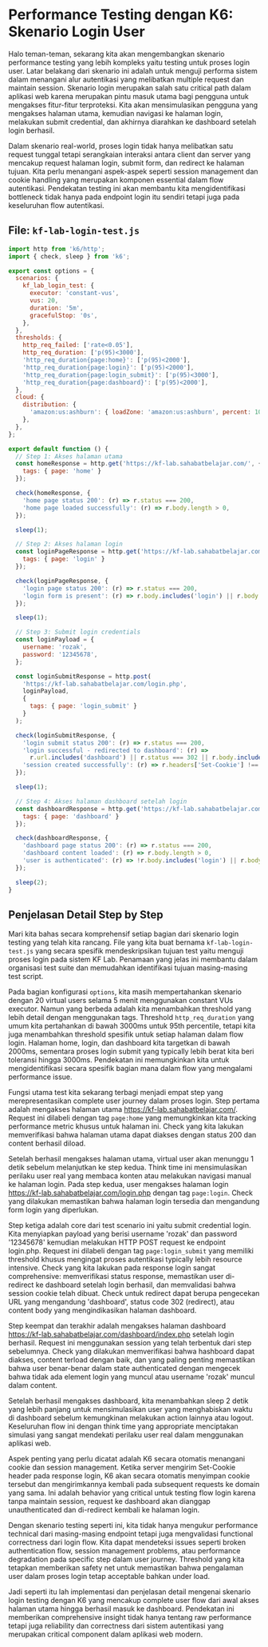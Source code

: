 # Performance Testing dengan K6: Skenario Login User

Halo teman-teman, sekarang kita akan mengembangkan skenario performance testing yang lebih kompleks yaitu testing untuk proses login user. Latar belakang dari skenario ini adalah untuk menguji performa sistem dalam menangani alur autentikasi yang melibatkan multiple request dan maintain session. Skenario login merupakan salah satu critical path dalam aplikasi web karena merupakan pintu masuk utama bagi pengguna untuk mengakses fitur-fitur terproteksi. Kita akan mensimulasikan pengguna yang mengakses halaman utama, kemudian navigasi ke halaman login, melakukan submit credential, dan akhirnya diarahkan ke dashboard setelah login berhasil.

Dalam skenario real-world, proses login tidak hanya melibatkan satu request tunggal tetapi serangkaian interaksi antara client dan server yang mencakup request halaman login, submit form, dan redirect ke halaman tujuan. Kita perlu menangani aspek-aspek seperti session management dan cookie handling yang merupakan komponen essential dalam flow autentikasi. Pendekatan testing ini akan membantu kita mengidentifikasi bottleneck tidak hanya pada endpoint login itu sendiri tetapi juga pada keseluruhan flow autentikasi.

## File: `kf-lab-login-test.js`

```javascript
import http from 'k6/http';
import { check, sleep } from 'k6';

export const options = {
  scenarios: {
    kf_lab_login_test: {
      executor: 'constant-vus',
      vus: 20,
      duration: '5m',
      gracefulStop: '0s',
    },
  },
  thresholds: {
    http_req_failed: ['rate<0.05'],
    http_req_duration: ['p(95)<3000'],
    'http_req_duration{page:home}': ['p(95)<2000'],
    'http_req_duration{page:login}': ['p(95)<2000'],
    'http_req_duration{page:login_submit}': ['p(95)<3000'],
    'http_req_duration{page:dashboard}': ['p(95)<2000'],
  },
  cloud: {
    distribution: {
      'amazon:us:ashburn': { loadZone: 'amazon:us:ashburn', percent: 100 },
    },
  },
};

export default function () {
  // Step 1: Akses halaman utama
  const homeResponse = http.get('https://kf-lab.sahabatbelajar.com/', {
    tags: { page: 'home' }
  });

  check(homeResponse, {
    'home page status 200': (r) => r.status === 200,
    'home page loaded successfully': (r) => r.body.length > 0,
  });

  sleep(1);

  // Step 2: Akses halaman login
  const loginPageResponse = http.get('https://kf-lab.sahabatbelajar.com/login.php', {
    tags: { page: 'login' }
  });

  check(loginPageResponse, {
    'login page status 200': (r) => r.status === 200,
    'login form is present': (r) => r.body.includes('login') || r.body.includes('form'),
  });

  sleep(1);

  // Step 3: Submit login credentials
  const loginPayload = {
    username: 'rozak',
    password: '12345678',
  };

  const loginSubmitResponse = http.post(
    'https://kf-lab.sahabatbelajar.com/login.php',
    loginPayload,
    {
      tags: { page: 'login_submit' }
    }
  );

  check(loginSubmitResponse, {
    'login submit status 200': (r) => r.status === 200,
    'login successful - redirected to dashboard': (r) => 
      r.url.includes('dashboard') || r.status === 302 || r.body.includes('dashboard'),
    'session created successfully': (r) => r.headers['Set-Cookie'] !== undefined,
  });

  sleep(1);

  // Step 4: Akses halaman dashboard setelah login
  const dashboardResponse = http.get('https://kf-lab.sahabatbelajar.com/dashboard/index.php', {
    tags: { page: 'dashboard' }
  });

  check(dashboardResponse, {
    'dashboard page status 200': (r) => r.status === 200,
    'dashboard content loaded': (r) => r.body.length > 0,
    'user is authenticated': (r) => !r.body.includes('login') || r.body.includes('rozak'),
  });

  sleep(2);
}
```

## Penjelasan Detail Step by Step

Mari kita bahas secara komprehensif setiap bagian dari skenario login testing yang telah kita rancang. File yang kita buat bernama `kf-lab-login-test.js` yang secara spesifik mendeskripsikan tujuan test yaitu menguji proses login pada sistem KF Lab. Penamaan yang jelas ini membantu dalam organisasi test suite dan memudahkan identifikasi tujuan masing-masing test script.

Pada bagian konfigurasi `options`, kita masih mempertahankan skenario dengan 20 virtual users selama 5 menit menggunakan constant VUs executor. Namun yang berbeda adalah kita menambahkan threshold yang lebih detail dengan menggunakan tags. Threshold `http_req_duration` yang umum kita pertahankan di bawah 3000ms untuk 95th percentile, tetapi kita juga menambahkan threshold spesifik untuk setiap halaman dalam flow login. Halaman home, login, dan dashboard kita targetkan di bawah 2000ms, sementara proses login submit yang typically lebih berat kita beri toleransi hingga 3000ms. Pendekatan ini memungkinkan kita untuk mengidentifikasi secara spesifik bagian mana dalam flow yang mengalami performance issue.

Fungsi utama test kita sekarang terbagi menjadi empat step yang merepresentasikan complete user journey dalam proses login. Step pertama adalah mengakses halaman utama https://kf-lab.sahabatbelajar.com/. Request ini dilabeli dengan tag `page:home` yang memungkinkan kita tracking performance metric khusus untuk halaman ini. Check yang kita lakukan memverifikasi bahwa halaman utama dapat diakses dengan status 200 dan content berhasil diload.

Setelah berhasil mengakses halaman utama, virtual user akan menunggu 1 detik sebelum melanjutkan ke step kedua. Think time ini mensimulasikan perilaku user real yang membaca konten atau melakukan navigasi manual ke halaman login. Pada step kedua, user mengakses halaman login https://kf-lab.sahabatbelajar.com/login.php dengan tag `page:login`. Check yang dilakukan memastikan bahwa halaman login tersedia dan mengandung form login yang diperlukan.

Step ketiga adalah core dari test scenario ini yaitu submit credential login. Kita menyiapkan payload yang berisi username 'rozak' dan password '12345678' kemudian melakukan HTTP POST request ke endpoint login.php. Request ini dilabeli dengan tag `page:login_submit` yang memiliki threshold khusus mengingat proses autentikasi typically lebih resource intensive. Check yang kita lakukan pada response login sangat comprehensive: memverifikasi status response, memastikan user di-redirect ke dashboard setelah login berhasil, dan memvalidasi bahwa session cookie telah dibuat. Check untuk redirect dapat berupa pengecekan URL yang mengandung 'dashboard', status code 302 (redirect), atau content body yang mengindikasikan halaman dashboard.

Step keempat dan terakhir adalah mengakses halaman dashboard https://kf-lab.sahabatbelajar.com/dashboard/index.php setelah login berhasil. Request ini menggunakan session yang telah terbentuk dari step sebelumnya. Check yang dilakukan memverifikasi bahwa hashboard dapat diakses, content terload dengan baik, dan yang paling penting memastikan bahwa user benar-benar dalam state authenticated dengan mengecek bahwa tidak ada element login yang muncul atau username 'rozak' muncul dalam content.

Setelah berhasil mengakses dashboard, kita menambahkan sleep 2 detik yang lebih panjang untuk mensimulasikan user yang menghabiskan waktu di dashboard sebelum kemungkinan melakukan action lainnya atau logout. Keseluruhan flow ini dengan think time yang appropriate menciptakan simulasi yang sangat mendekati perilaku user real dalam menggunakan aplikasi web.

Aspek penting yang perlu dicatat adalah K6 secara otomatis menangani cookie dan session management. Ketika server mengirim Set-Cookie header pada response login, K6 akan secara otomatis menyimpan cookie tersebut dan mengirimkannya kembali pada subsequent requests ke domain yang sama. Ini adalah behavior yang critical untuk testing flow login karena tanpa maintain session, request ke dashboard akan dianggap unauthenticated dan di-redirect kembali ke halaman login.

Dengan skenario testing seperti ini, kita tidak hanya mengukur performance technical dari masing-masing endpoint tetapi juga mengvalidasi functional correctness dari login flow. Kita dapat mendeteksi issues seperti broken authentication flow, session management problems, atau performance degradation pada specific step dalam user journey. Threshold yang kita tetapkan memberikan safety net untuk memastikan bahwa pengalaman user dalam proses login tetap acceptable bahkan under load.

Jadi seperti itu lah implementasi dan penjelasan detail mengenai skenario login testing dengan K6 yang mencakup complete user flow dari awal akses halaman utama hingga berhasil masuk ke dashboard. Pendekatan ini memberikan comprehensive insight tidak hanya tentang raw performance tetapi juga reliability dan correctness dari sistem autentikasi yang merupakan critical component dalam aplikasi web modern.

